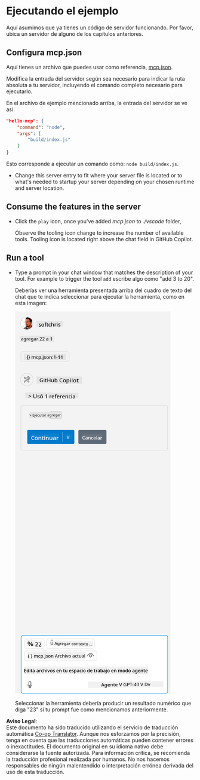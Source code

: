 <!--
CO_OP_TRANSLATOR_METADATA:
{
  "original_hash": "a91ca54debdfb015649e4786545694b3",
  "translation_date": "2025-06-17T15:09:56+00:00",
  "source_file": "03-GettingStarted/04-vscode/solution/README.md",
  "language_code": "es"
}
-->
# Ejecutando el ejemplo

Aquí asumimos que ya tienes un código de servidor funcionando. Por favor, ubica un servidor de alguno de los capítulos anteriores.

## Configura mcp.json

Aquí tienes un archivo que puedes usar como referencia, [mcp.json](../../../../../03-GettingStarted/04-vscode/solution/mcp.json).

Modifica la entrada del servidor según sea necesario para indicar la ruta absoluta a tu servidor, incluyendo el comando completo necesario para ejecutarlo.

En el archivo de ejemplo mencionado arriba, la entrada del servidor se ve así:

```json
"hello-mcp": {
    "command": "node",
    "args": [
        "build/index.js"
    ]
}
```

Esto corresponde a ejecutar un comando como: `node build/index.js`.

- Change this server entry to fit where your server file is located or to what's needed to startup your server depending on your chosen runtime and server location.

## Consume the features in the server

- Click the `play` icon, once you've added *mcp.json* to *./vscode* folder,

    Observe the tooling icon change to increase the number of available tools. Tooling icon is located right above the chat field in GitHub Copilot.

## Run a tool

- Type a prompt in your chat window that matches the description of your tool. For example to trigger the tool `add` escribe algo como "add 3 to 20".

    Deberías ver una herramienta presentada arriba del cuadro de texto del chat que te indica seleccionar para ejecutar la herramienta, como en esta imagen:

    ![VS Code indicando que quiere ejecutar una herramienta](../../../../../translated_images/vscode-agent.d5a0e0b897331060518fe3f13907677ef52b879db98c64d68a38338608f3751e.es.png)

    Seleccionar la herramienta debería producir un resultado numérico que diga "23" si tu prompt fue como mencionamos anteriormente.

**Aviso Legal**:  
Este documento ha sido traducido utilizando el servicio de traducción automática [Co-op Translator](https://github.com/Azure/co-op-translator). Aunque nos esforzamos por la precisión, tenga en cuenta que las traducciones automáticas pueden contener errores o inexactitudes. El documento original en su idioma nativo debe considerarse la fuente autorizada. Para información crítica, se recomienda la traducción profesional realizada por humanos. No nos hacemos responsables de ningún malentendido o interpretación errónea derivada del uso de esta traducción.